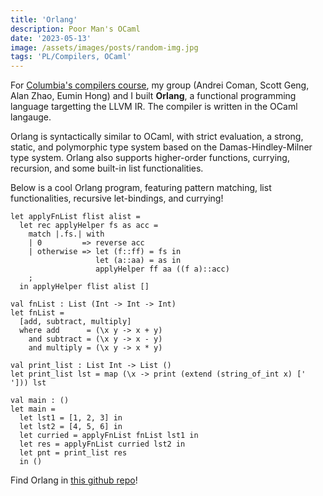 ```yaml
---
title: 'Orlang'
description: Poor Man's OCaml
date: '2023-05-13'
image: /assets/images/posts/random-img.jpg
tags: 'PL/Compilers, OCaml'
---
```

For [Columbia's compilers course](https://verigu.github.io/4115Fall2022/), my group (Andrei Coman, Scott Geng, Alan Zhao, Eumin Hong) and I 
built **Orlang**, a functional programming language targetting the LLVM IR. The compiler is written in the OCaml langauge.

Orlang is syntactically similar to OCaml, with strict evaluation, a strong, static, and polymorphic type system based on the Damas-Hindley-Milner
type system. Orlang also supports higher-order functions, currying, recursion, and some built-in list functionalities.

Below is a cool Orlang program, featuring pattern matching, list functionalities, recursive let-bindings, and currying! 
```
let applyFnList flist alist =
  let rec applyHelper fs as acc =
    match |.fs.| with
    | 0         => reverse acc
    | otherwise => let (f::ff) = fs in
                   let (a::aa) = as in
                   applyHelper ff aa ((f a)::acc)
    ;
  in applyHelper flist alist []

val fnList : List (Int -> Int -> Int)
let fnList =
  [add, subtract, multiply]
  where add      = (\x y -> x + y)
    and subtract = (\x y -> x - y)
    and multiply = (\x y -> x * y)

val print_list : List Int -> List ()
let print_list lst = map (\x -> print (extend (string_of_int x) [' '])) lst

val main : ()
let main =
  let lst1 = [1, 2, 3] in
  let lst2 = [4, 5, 6] in
  let curried = applyFnList fnList lst1 in
  let res = applyFnList curried lst2 in
  let pnt = print_list res
  in ()
```
Find Orlang in [this github repo](https://github.com/orlang-proj/orlang)!
